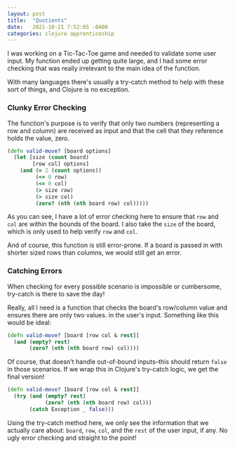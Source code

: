 ```yaml
---
layout: post
title:  "Quotients"
date:   2021-10-21 7:52:05 -0400
categories: clojure apprenticeship
---
```


I was working on a Tic-Tac-Toe game and needed to validate some user input.
My function ended up getting quite large, and I had some error checking 
that was really irrelevant to the main idea of the function. 

With many languages there's usually a try-catch method to help with these 
sort of things, and Clojure is no exception.

### Clunky Error Checking

The function's purpose is to verify that only two numbers (representing a row
and column) are received as input and that the cell that they reference holds
the value, zero.

````clojure
(defn valid-move? [board options]
  (let [size (count board)
        [row col] options]
    (and (= 2 (count options))
         (<= 0 row)
         (<= 0 col)
         (> size row)
         (> size col)
         (zero? (nth (nth board row) col)))))
````

As you can see, I have a lot of error checking here to ensure that `row` and 
`col` are within the bounds of the board. I also take the `size` of the board,
which is only used to help verify `row` and `col`.

And of course, this function is still error-prone. If a board is passed in 
with shorter sized rows than columns, we would still get an error.

### Catching Errors

When checking for every possible scenario is impossible or cumbersome, try-catch
is there to save the day! 

Really, all I need is a function that checks the board's row/column value and
ensures there are only two values. in the user's input. Something like 
this would be ideal:

````clojure
(defn valid-move? [board [row col & rest]]
  (and (empty? rest)
       (zero? (nth (nth board row) col))))
````

Of course, that doesn't handle out-of-bound inputs–this should return `false` 
in those scenarios. If we wrap this in Clojure's try-catch logic, we get the
final version!

````clojure
(defn valid-move? [board [row col & rest]]
  (try (and (empty? rest)
            (zero? (nth (nth board row) col)))
       (catch Exception _ false)))
````

Using the try-catch method here, we only see the information that we actually 
care about: `board`, `row`, `col`, and the `rest` of the user input, if any. No 
ugly error checking and straight to the point!